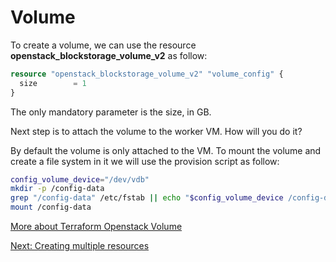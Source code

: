 # Volume

To create a volume, we can use the resource **openstack_blockstorage_volume_v2** as follow:

```terraform
resource "openstack_blockstorage_volume_v2" "volume_config" {
  size        = 1
}
```

The only mandatory parameter is the size, in GB.

Next step is to attach the volume to the worker VM. How will you do it?

By default the volume is only attached to the VM. To mount the volume and create a file system in it we will use the provision script as follow:

```bash
config_volume_device="/dev/vdb"
mkdir -p /config-data
grep "/config-data" /etc/fstab || echo "$config_volume_device /config-data xfs defaults 0 2" >> /etc/fstab
mount /config-data
```

[More about Terraform Openstack Volume](https://www.terraform.io/docs/providers/openstack/d/blockstorage_volume_v2.html)

[Next: Creating multiple resources](11-Count.md)
